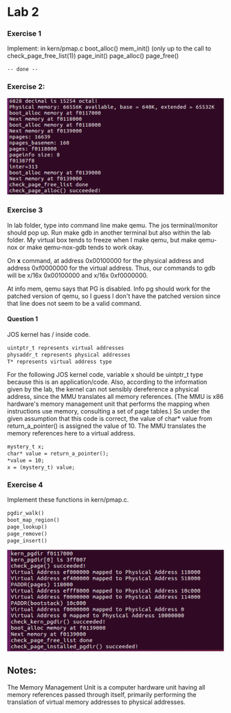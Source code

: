 # Lab 2
### Exercise 1
Implement: in kern/pmap.c
	boot_alloc()
	mem_init() (only up to the call to check_page_free_list(1))
	page_init()
	page_alloc()
	page_free()

	-- done -- 

### Exercise 2: 
!["exercise 2"](https://github.com/walahoo/6.828/blob/master/images/part1%20code.png "Exercise 2")


### Exercise 3
In lab folder, type into command line make qemu. The jos terminal/monitor should pop up. Run make gdb in another terminal but also within the lab folder. My virtual box tends to freeze when I make qemu, but make qemu-nox or make qemu-nox-gdb tends to work okay.   


On __x__ command, at address 0x00100000 for the physical address and address 0xf0000000 for the virtual address. Thus, our commands to gdb will be x/16x 0x00100000 and x/16x 0xf0000000.

At info mem, qemu says that PG is disabled. Info pg should work for the patched version of qemu, so I guess I don't have the patched version since that line does not seem to be a valid command. 

#### Question 1
JOS kernel has / inside code.

	uintptr_t represents virtual addresses
	physaddr_t represents physical addresses 
	T* represents virtual address type

For the following JOS kernel code, variable x should be uintptr_t type because this is an application/code. Also, according to the information given by the lab, the kernel can not sensibly dereference a physical address, since the MMU translates all memory references. (The MMU is x86 hardware's memory management unit that performs the mapping when instructions use memory, consulting a set of page tables.) So under the given assumption that this code is correct, the value of char* value from return_a_pointer() is assigned the value of 10. The MMU translates the memory references here to a virtual address. 

	mystery_t x;
	char* value = return_a_pointer();
	*value = 10;
	x = (mystery_t) value;

### Exercise 4
Implement these functions in kern/pmap.c.

	pgdir_walk()
    boot_map_region()
    page_lookup()
    page_remove()
    page_insert()


!["exercise 4"](https://github.com/walahoo/6.828/blob/master/images/part2%20code.png "Exercise 4")

## Notes: 
The Memory Management Unit is a computer hardware unit having all memory references passed through itself, primarily performing the translation of virtual memory addresses to physical addresses.  